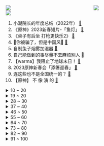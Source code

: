 <div >
	<a style="float:left;width:55%;" href = "https://github.com/anuraghazra/github-readme-stats">
	 <img src = "https://github-readme-stats.vercel.app/api?username=iuuuuuaena&theme=buefy&show_icons=true"/>
	</a>
	<a  style="float:right;width:45%" href = "https://github.com/anuraghazra/github-readme-stats">
	 <img  src="https://github-readme-stats.vercel.app/api/top-langs/?username=anuraghazra&layout=compact"/>
	</a>
	</div>

[![](https://img.shields.io/badge/jxd-@jxdgogogo.xyz-yellowgreen.svg)](https://www.jxdgogogo.xyz)<br>
1. 小潮院长的年度总结（2022年） [:link:](//www.bilibili.com/video/BV1bR4y1a7cq) <br>
2. 《原神》2023新春短片-「鱼灯」 [:link:](//www.bilibili.com/video/BV1Qd4y1V7he) <br>
3. 《桌子有后坐 打枪更快乐2》 [:link:](//www.bilibili.com/video/BV1LY4y1Z7T5) <br>
4. 🏮你被骗了，但是中国风🏮 [:link:](//www.bilibili.com/video/BV1SD4y1J7uY) <br>
5. 自制兔子烟雾加湿器 [:link:](//www.bilibili.com/video/BV1JR4y1e7BS) <br>
6. 自己能做到的事尽量不去麻烦别人 [:link:](//www.bilibili.com/video/BV1qG4y1w7my) <br>
7. 【warma】我阻止了地球末日！ [:link:](//www.bilibili.com/video/BV1ZY4y1f79x) <br>
8. 2023原神新春会「添箸迎春」 [:link:](//www.bilibili.com/video/BV1fM41147sV) <br>
9. 连这些也不是全国统一的？ [:link:](//www.bilibili.com/video/BV1Ld4y157K8) <br>
10. 【原神】  不  像  演  的 [:link:](//www.bilibili.com/video/BV1yK411r7fH) <br>
<details>
<summary>10 ~ 20</summary>

11. 女生都这么“奇怪”的吗？？... [:link:](//www.bilibili.com/video/BV1mY4y1Z7eH) <br>
12. 怪盗积德 [:link:](//www.bilibili.com/video/BV1S8411A7Pg) <br>
13. 我好像真的养了只锦鲤猫诶！ [:link:](//www.bilibili.com/video/BV1rG4y1C7eR) <br>
14. 2023年「原神新春会」 [:link:](//www.bilibili.com/video/BV1mT41117vu) <br>
15. 【原神】3.4千壑沙地宝箱+草神瞳+圣章石全收集（成就数290） [:link:](//www.bilibili.com/video/BV1rx4y1u773) <br>
16. 片 名 为 寄 20 [:link:](//www.bilibili.com/video/BV16v4y1C7Jc) <br>
17. 我去！初音未来！【TD25定格动画】こっち向いて Baby [:link:](//www.bilibili.com/video/BV1V84y187ni) <br>
18. 真是失礼啊，我们可是纯爱 [:link:](//www.bilibili.com/video/BV1fM411b7xL) <br>
19. 【原神新春会】我不曾忘记 | 致旅行中的你 [:link:](//www.bilibili.com/video/BV1P24y1a7Lt) <br>
</details>
<details>
<summary>19 ~ 20</summary>

20. 当我假扮妹子，混进了路人局…… [:link:](//www.bilibili.com/video/BV1vy4y1R7RF) <br>
21. 点了一个外卖员，回老家做年夜饭。 [:link:](//www.bilibili.com/video/BV1tG4y1F7S4) <br>
22. 他救人半生，却救不了自己。 [:link:](//www.bilibili.com/video/BV1fK411r7Bh) <br>
23. 我猫德学院荣获2022百大up主，有人赞成有人反对，谁赞成谁反对？ [:link:](//www.bilibili.com/video/BV1cd4y157tm) <br>
24. 2023崩坏3新春会「最佳祝愿·BestWishes」 [:link:](//www.bilibili.com/video/BV1d84y1b7Kp) <br>
25. 虽然我经常开车，但我认为该办的事情是一定要办的！人糙了点，各位多担待… [:link:](//www.bilibili.com/video/BV1ND4y1n7C8) <br>
26. 铁根的语音包上线游戏啦！ [:link:](//www.bilibili.com/video/BV14A411R7pf) <br>
27. 全网话题破80亿假背景的地方，它冬天是什么样子？经典重现！ [:link:](//www.bilibili.com/video/BV1w84y187vU) <br>
28. 从桂林出发骑行几千公里终于到达拉萨中途遇到坎坷都走过来了 [:link:](//www.bilibili.com/video/BV19P4y1675r) <br>
</details>
<details>
<summary>28 ~ 30</summary>

29. 挑战去海底捞让服务员吃 我当服务员 [:link:](//www.bilibili.com/video/BV1iR4y1a7tN) <br>
30. 【原神须弥3.4千壑沙地草神瞳】(55已完结)散失的草神瞳全收集！分区域收集！贴心领跑防迷路！全网最贴心的须弥草神瞳攻略！ [:link:](//www.bilibili.com/video/BV1UG4y1X7GQ) <br>
31. 麻了，你们兰若寺怎么全是内鬼？ [:link:](//www.bilibili.com/video/BV1uG4y1X7tj) <br>
32. 《交 朋 友》 [:link:](//www.bilibili.com/video/BV1wG4y1F7iw) <br>
33. 年仅六岁便在战场屡获奇功，二战史上年龄最小的士兵，高分催泪 [:link:](//www.bilibili.com/video/BV1Sy4y1R7dN) <br>
34. 突发！意外发现女友在游戏里跟别人结婚了？再故意让她发现我的“前女友”… [:link:](//www.bilibili.com/video/BV1EG4y1X7U1) <br>
35. 在吗？你可以永远相信不知火🔥 [:link:](//www.bilibili.com/video/BV1g3411o769) <br>
36. 我 以 为 只 是 吃 饭 [:link:](//www.bilibili.com/video/BV1jR4y1a77W) <br>
37. 拜年纪内容剧透？！2233的新年茶话会！ [:link:](//www.bilibili.com/video/BV1eP4y1k7xF) <br>
</details>
<details>
<summary>37 ~ 40</summary>

38. 不要打开！不要打开！不要打开！ [:link:](//www.bilibili.com/video/BV1D14y1M7FB) <br>
39. 外卖员吃我外卖，打我游戏，还打赢了我？ [:link:](//www.bilibili.com/video/BV1p3411d7Md) <br>
40. 紫貂（国家一级保护动物） [:link:](//www.bilibili.com/video/BV1X84y1b7ms) <br>
41. 【逗鱼时刻】逗鱼时刻2022 TOP50 [:link:](//www.bilibili.com/video/BV1XK411r7SC) <br>
42. 恭喜发财，但只恭喜自己 [:link:](//www.bilibili.com/video/BV1ox4y1u7Wu) <br>
43. “cheems，你要飞向月球吗？” [:link:](//www.bilibili.com/video/BV1Ld4y1L7T6) <br>
44. 我花了8000块请全球明星给大家送春节祝福！ [:link:](//www.bilibili.com/video/BV1zG4y1C7HS) <br>
45. 用璃月角色唱一首《半山腰》燃爆整个璃月港！「原神/高燃女声」 [:link:](//www.bilibili.com/video/BV1kK411k7Vb) <br>
46. 沉浸式吃席，坐小孩儿桌。 [:link:](//www.bilibili.com/video/BV1Rx4y1u7Rh) <br>
</details>
<details>
<summary>46 ~ 50</summary>

47. 大追杀令 我的世界永恒的MC生存 二周目EP4 [:link:](//www.bilibili.com/video/BV12A411R7bS) <br>
48. 【散人】国产悬疑恐怖《隐秘的角落》正式版 无限轮回如何逃脱？（完结共8P） [:link:](//www.bilibili.com/video/BV1J24y1a7Bm) <br>
49. 当MC老玩家被「生存战争」折磨到吐！！ [:link:](//www.bilibili.com/video/BV1FY411X7ZR) <br>
50. 没有麒麟臂真做不出三不沾 [:link:](//www.bilibili.com/video/BV1ky4y1R7wz) <br>
51. 【罗翔】张三强迫李四听罗老师唱歌，是否违法？读评论#18 [:link:](//www.bilibili.com/video/BV1S3411d7it) <br>
52. 【4K醇享】祝大家新年快乐 [:link:](//www.bilibili.com/video/BV1FY411X78r) <br>
53. 花12万买中国战神！世上最大扭矩前驱车！ [:link:](//www.bilibili.com/video/BV17G4y1X7Mx) <br>
54. 听说，你叫艾尔海森？ [:link:](//www.bilibili.com/video/BV1BK411k7ZQ) <br>
55. 1条命打2条命！？2级你满血斩杀线？不公平！重赛！ [:link:](//www.bilibili.com/video/BV1w84y187gT) <br>
</details>
<details>
<summary>55 ~ 60</summary>

56. 【原神】四国 《最炫民族风》 [:link:](//www.bilibili.com/video/BV1ED4y1p7Fx) <br>
57. 【时代少年团】《光环中的少年——“新时”》 [:link:](//www.bilibili.com/video/BV16Y411X7rd) <br>
58. 好你个唐仁杰！ 居然想为难我？那就看我能不能接得住了!炸酱刀削面~ [:link:](//www.bilibili.com/video/BV1eR4y1e7z5) <br>
59. 这句上联！居然300年无人能对？！你那么好看，要不来试试？ [:link:](//www.bilibili.com/video/BV1z14y1M74m) <br>
60. 家人们我出息了 [:link:](//www.bilibili.com/video/BV1184y1b7Qg) <br>
61. 被学生逼疯的美术老师 [:link:](//www.bilibili.com/video/BV1MK411y7tB) <br>
62. 《明日方舟》EP - 近尘烟 [:link:](//www.bilibili.com/video/BV1FR4y1e7Cy) <br>
63. 一秒立4颗骰子？高速慢放20倍，五分钟速通花式骰子！ [:link:](//www.bilibili.com/video/BV1cY411R7gz) <br>
64. 【半佛】2023年了，谁还集五福啊？ [:link:](//www.bilibili.com/video/BV1Rs4y147Qf) <br>
</details>
<details>
<summary>64 ~ 70</summary>

65. ⚡《你懂的 愿者上钩》⚡ [:link:](//www.bilibili.com/video/BV1uM411t7Gv) <br>
66. 建 议 上 春 晚 ！ [:link:](//www.bilibili.com/video/BV1GD4y1p78U) <br>
67. 和女友瞒着家里人把证领了，婆婆知道吓得当场大叫！ [:link:](//www.bilibili.com/video/BV1824y1h71K) <br>
68. 大吉大利，抢占先鸡！和平精英×吴京 新春贺岁片正式上线！ [:link:](//www.bilibili.com/video/BV1xK411k7E4) <br>
69. 【老疯杨】穿着防弹衣的狗狗，垚垚后续来了~ [:link:](//www.bilibili.com/video/BV1jM411t7Hz) <br>
70. 春节皮肤限时返场 [:link:](//www.bilibili.com/video/BV1z24y167Kk) <br>
71. 【原神】不要走啊将军大人😭😭😭 [:link:](//www.bilibili.com/video/BV1ED4y1p72y) <br>
72. 竟然被四个美少女闯入家门？！ [:link:](//www.bilibili.com/video/BV1K14y1M7te) <br>
73. “也许你们未必知道我的名字，但大都听过我的声音！” [:link:](//www.bilibili.com/video/BV1Z84y1h7qb) <br>
</details>
<details>
<summary>73 ~ 80</summary>

74. 冬季骑行吉林，山区不好找住的地方，扎营苞谷地睡在一尺厚的雪上 [:link:](//www.bilibili.com/video/BV1Lx4y1g7w6) <br>
75. 【B站最强互动视频】耗时三年原创三十万字剧情，打造灾难和救赎的篇章。 【蔚蓝之线·起始】 [:link:](//www.bilibili.com/video/BV1zY411177B) <br>
76. 祝大家新春快乐！一起喝绿茶doge [:link:](//www.bilibili.com/video/BV1ux4y1g7SZ) <br>
77. 国产游戏最强二次元老婆枪，目前没有之一！ [:link:](//www.bilibili.com/video/BV1d84y1h7m1) <br>
78. 竟然这么巧妙！我熬了一个通宵才研究明白，可达鸭吸管的原理 [:link:](//www.bilibili.com/video/BV1cY411R7vp) <br>
79. 【直播录像】book思议，不期而遇 [:link:](//www.bilibili.com/video/BV1X8411c7re) <br>
80. 过了虎年是兔年，金兔送喜闹新春！欢迎收看《姜家新春特别节目》！ [:link:](//www.bilibili.com/video/BV14T41117L8) <br>
81. 【明日方舟新春会/手书】愚人曲 [:link:](//www.bilibili.com/video/BV1vR4y1e7Gu) <br>
82. 【明日方舟新春会/三无/令原创曲】敢归云间宿 [:link:](//www.bilibili.com/video/BV1H14y1M7tj) <br>
</details>
<details>
<summary>82 ~ 90</summary>

83. 【JUMP】米哈游会烂尾吗？ [:link:](//www.bilibili.com/video/BV1Bx4y1u7Mp) <br>
84. 耗时30天，我把大闸蟹机械飞升了 [:link:](//www.bilibili.com/video/BV1L3411d7q7) <br>
85. 三 国 杀 现 状 [:link:](//www.bilibili.com/video/BV1X84y1b78j) <br>
86. 后天就要看春晚了，今天带大家回顾一下不同年代的春晚主持人的妆造和主持的变化！我总结的对不？哈哈哈 [:link:](//www.bilibili.com/video/BV16P4y167wX) <br>
87. 【凤凰传奇贺岁片】我要出去！回家过年！【从头开喜】 [:link:](//www.bilibili.com/video/BV13Y411R7LJ) <br>
88. 给小鸡看只因你太美 [:link:](//www.bilibili.com/video/BV17x4y1u7yV) <br>
89. 一咬就爆汁的排骨 [:link:](//www.bilibili.com/video/BV1h24y1h7oT) <br>
90. 碧桂园特别军事行动 [:link:](//www.bilibili.com/video/BV14x4y1u7qP) <br>
91. 战   列   舰 ！【C4快乐因人流#37】 [:link:](//www.bilibili.com/video/BV1Yx4y1u7r6) <br>
</details>
<details>
<summary>91 ~ 100</summary>

92. 鉴定网络热门艺术（29） [:link:](//www.bilibili.com/video/BV1Zv4y1y78c) <br>
93. 42秒记录关于我8000养了个小八嘎的成长故事， [:link:](//www.bilibili.com/video/BV15d4y1574Y) <br>
94. 欢迎回家！跨越大半个地球，2737人的回家之路... [:link:](//www.bilibili.com/video/BV1hv4y1C7FS) <br>
95. 制作耗时3年，个人原创科幻短片《余象(MIND TRICK)》 [:link:](//www.bilibili.com/video/BV18G4y1c7kk) <br>
96. 鬼：别急，我先来段广播体操！ [:link:](//www.bilibili.com/video/BV14R4y1e7wU) <br>
97. 【亮记生物鉴定】真有邮票里那么蓝的兔子？ [:link:](//www.bilibili.com/video/BV1Y84y1h7ti) <br>
98. 纽约地铁的车门都把什么奇奇怪怪的东西夹住了 #地铁 #纽约地铁 #不穿鞋 [:link:](//www.bilibili.com/video/BV1i3411Z71A) <br>
99. 华佗笑斩曹操 [:link:](//www.bilibili.com/video/BV1N3411o79j) <br>
100. 亲爱的暴雪游戏玩家，感谢您的来电，祝您生活愉快，再见。 [:link:](//www.bilibili.com/video/BV1DY411Q7q1) <br>
</details>
